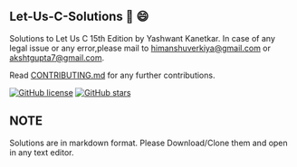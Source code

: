 ## Let-Us-C-Solutions :notebook: :smile:
Solutions to Let Us C 15th Edition by Yashwant Kanetkar.
In case of any legal issue or any error,please mail to himanshuverkiya@gmail.com or akshtgupta7@gmail.com.

Read [CONTRIBUTING.md](https://github.com/Verkiya/Let-Us-C-Solutions/blob/master/CONTRIBUTING.md) for any further contributions.

[![GitHub license](https://img.shields.io/github/license/Verkiya/Let-Us-C-Solutions.svg?style=for-the-badge)](https://github.com/Verkiya/Let-Us-C-Solutions/blob/master/LICENSE)
[![GitHub stars](https://img.shields.io/github/stars/Verkiya/Let-Us-C-Solutions.svg?style=for-the-badge)](https://github.com/Verkiya/Let-Us-C-Solutions/stargazers)

## NOTE
Solutions are in markdown format. Please Download/Clone them and open in any text editor.






